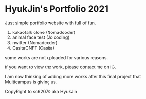# HyukJin's Portfolio 2021

Just simple portfolio website with full of fun.

 1. kakaotalk clone (Nomadcoder)
 2. animal face test (Jo coding)
 3. nwitter (Nomadcoder)
 4. CasitaCNFT (Casita)

some works are not uploaded for various reasons.

if you want to view the work, please contact me on IG.

I am now thinking of adding more works after this final project that Multicampus is giving us.

CopyRight to sc62070 aka HyukJin
